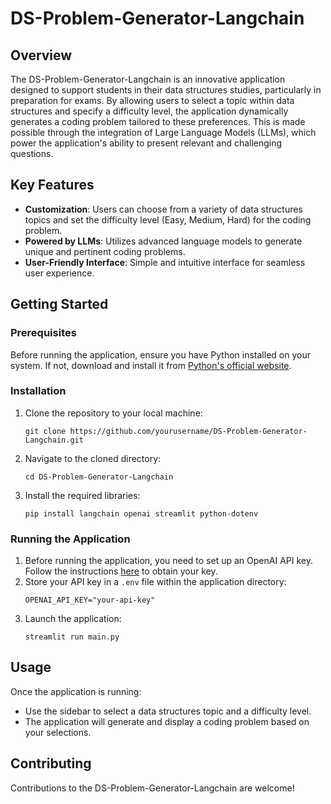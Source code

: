 # DS-Problem-Generator-Langchain

## Overview
The DS-Problem-Generator-Langchain is an innovative application designed to support students in their data structures studies, particularly in preparation for exams. By allowing users to select a topic within data structures and specify a difficulty level, the application dynamically generates a coding problem tailored to these preferences. This is made possible through the integration of Large Language Models (LLMs), which power the application's ability to present relevant and challenging questions.

## Key Features
- **Customization**: Users can choose from a variety of data structures topics and set the difficulty level (Easy, Medium, Hard) for the coding problem.
- **Powered by LLMs**: Utilizes advanced language models to generate unique and pertinent coding problems.
- **User-Friendly Interface**: Simple and intuitive interface for seamless user experience.

## Getting Started

### Prerequisites
Before running the application, ensure you have Python installed on your system. If not, download and install it from [Python's official website](https://www.python.org/downloads/).

### Installation
1. Clone the repository to your local machine:
   ```
   git clone https://github.com/yourusername/DS-Problem-Generator-Langchain.git
   ```
2. Navigate to the cloned directory:
   ```
   cd DS-Problem-Generator-Langchain
   ```
3. Install the required libraries:
   ```
   pip install langchain openai streamlit python-dotenv
   ```

### Running the Application
1. Before running the application, you need to set up an OpenAI API key. Follow the instructions [here](https://platform.openai.com/api-keys) to obtain your key.
2. Store your API key in a `.env` file within the application directory:
   ```
   OPENAI_API_KEY="your-api-key"
   ```
3. Launch the application:
   ```
   streamlit run main.py
   ```

## Usage
Once the application is running:
- Use the sidebar to select a data structures topic and a difficulty level.
- The application will generate and display a coding problem based on your selections.

## Contributing
Contributions to the DS-Problem-Generator-Langchain are welcome! 
